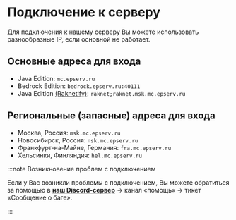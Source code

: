 # Подключение к серверу

Для подключения к нашему серверу Вы можете использовать разнообразные IP, если основной не работает.

## Основные адреса для входа

- Java Edition: `mc.epserv.ru`
- Bedrock Edition: `bedrock.epserv.ru:40111`
- Java Edition [(Raknetify)](https://modrinth.com/plugin/raknetify): `raknet;raknet.msk.mc.epserv.ru`

## Региональные (запасные) адреса для входа

- Москва, Россия: `msk.mc.epserv.ru`
- Новосибирск, Россия: `nsk.mc.epserv.ru`
- Франкфурт-на-Майне, Германия: `fra.mc.epserv.ru`
- Хельсинки, Финляндия: `hel.mc.epserv.ru`

:::note Возникновение проблем с подключением

Если у Вас возникли проблемы с подключением, Вы можете обратиться за помощью в **[наш Discord-сервер](https://discord.gg/epserv)** → канал «помощь» → тикет «Сообщение о баге».

:::